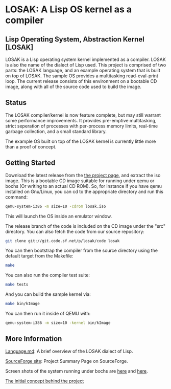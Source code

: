 # LOSAK: A Lisp OS kernel as a compiler
## Lisp Operating System, Abstraction Kernel [LOSAK]

LOSAK is a Lisp operating system kernel implemented as a compiler. LOSAK is
also the name of the dialect of Lisp used. This project is comprised of two
parts: the LOSAK language, and an example operating system that is built
on top of LOSAK. The sample OS provides a multitasking read-eval-print loop.
The current release consists of this environment on a bootable CD image, along
with all of the source code used to build the image.

## Status

The LOSAK compiler/kernel is now feature complete, but may still warrant some
performance improvements. It provides pre-emptive multitasking, strict
seperation of processes with per-process memory limits, real-time garbage
collection, and a small standard library.

The example OS built on top of the LOSAK kernel is currently little more than
a proof of concept.

## Getting Started

Download the latest release from the <a href="http://sourceforge.net/projects/losak/">the project page</a>, and extract the iso image. This is a bootable CD image suitable for running under qemu or bochs (Or writing to an actual CD ROM). So, for instance if you have qemu installed on Gnu/Linux, you can cd to the appropriate directory and run this command:

```sh
qemu-system-i386 -m size=10 -cdrom losak.iso
```

This will launch the OS inside an emulator window.

The release branch of the code is included on the CD image under the "src" directory. You can also fetch the code from our source repository:

```sh
git clone git://git.code.sf.net/p/losak/code losak
```

You can then bootstrap the compiler from the source directory using the default target from the Makefile:

```sh
make
```

You can also run the compiler test suite:

```sh
make tests
```

And you can build the sample kernel via:

```sh
make bin/kImage
```

You can then run it inside of QEMU with:

```sh
qemu-system-i386 -m size=10 -kernel bin/kImage
```

## More Information

[Language.md](Language.md): A brief overview of the LOSAK dialect of Lisp.

[SourceForge site](http://sourceforge.net/projects/losak/): Project Summary Page on SourceForge.

Screen shots of the system running under bochs are [here](losak-screenshot-1.jpeg) and [here](losak-screenshot-2.jpeg).

[The initial concept behind the project](Operating%20System%20as%20a%20Compiler.md)
